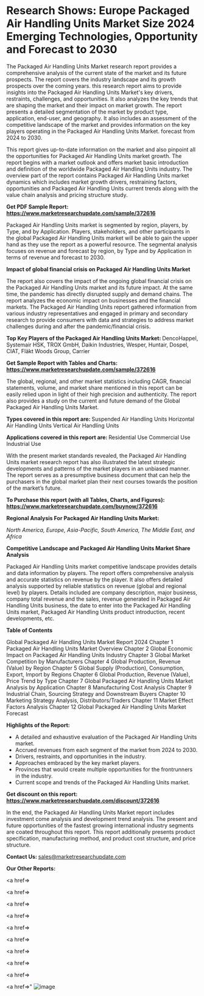 # Research Shows: Europe Packaged Air Handling Units Market Size 2024 Emerging Technologies, Opportunity and Forecast to 2030

The Packaged Air Handling Units Market research report provides a comprehensive analysis of the current state of the market and its future prospects. The report covers the industry landscape and its growth prospects over the coming years. this research report aims to provide insights into the Packaged Air Handling Units Market's key drivers, restraints, challenges, and opportunities. It also analyzes the key trends that are shaping the market and their impact on market growth. The report presents a detailed segmentation of the market by product type, application, end-user, and geography. It also includes an assessment of the competitive landscape of the market and provides information on the key players operating in the Packaged Air Handling Units Market. forecast from 2024 to 2030.

This report gives up-to-date information on the market and also pinpoint all the opportunities for Packaged Air Handling Units market growth. The report begins with a market outlook and offers market basic introduction and definition of the worldwide Packaged Air Handling Units industry. The overview part of the report contains Packaged Air Handling Units market dynamics which includes market growth drivers, restraining factors, opportunities and Packaged Air Handling Units current trends along with the value chain analysis and pricing structure study.

<strong><b>Get PDF Sample Report: <a href=https://www.marketresearchupdate.com/sample/372616>https://www.marketresearchupdate.com/sample/372616</a></b></strong>

Packaged Air Handling Units market is segmented by region, players, by Type, and by Application. Players, stakeholders, and other participants in the global Packaged Air Handling Units market will be able to gain the upper hand as they use the report as a powerful resource. The segmental analysis focuses on revenue and forecast by region, by Type and by Application in terms of revenue and forecast to 2030.

<strong><b>Impact of global financial crisis on Packaged Air Handling Units Market</b></strong>

The report also covers the impact of the ongoing global financial crisis on the Packaged Air Handling Units market and its future impact. At the same time, the pandemic has directly disrupted supply and demand chains. The report analyzes the economic impact on businesses and the financial markets. The Packaged Air Handling Units report gathered information from various industry representatives and engaged in primary and secondary research to provide consumers with data and strategies to address market challenges during and after the pandemic/financial crisis.

<strong><b>Top Key Players of the Packaged Air Handling Units Market:
</b></strong>DencoHappel, Systemair HSK, TROX GmbH, Daikin Industries, Wesper, Huntair, Dospel, CIAT, Fläkt Woods Group, Carrier<strong><b>
</b></strong>

<strong><b>Get Sample Report with Tables and Charts: <a href=https://www.marketresearchupdate.com/sample/372616>https://www.marketresearchupdate.com/sample/372616</a></b></strong>

The global, regional, and other market statistics including CAGR, financial statements, volume, and market share mentioned in this report can be easily relied upon in light of their high precision and authenticity. The report also provides a study on the current and future demand of the Global Packaged Air Handling Units Market.

<strong><b>Types covered in this report are:
</b></strong>Suspended Air Handling Units
Horizontal Air Handling Units
Vertical Air Handling Units<strong><b>
</b></strong>

<strong><b>Applications covered in this report are:
</b></strong>Residential Use
Commercial Use
Industrial Use<strong><b>
</b></strong>

With the present market standards revealed, the Packaged Air Handling Units market research report has also illustrated the latest strategic developments and patterns of the market players in an unbiased manner. The report serves as a presumptive business document that can help the purchasers in the global market plan their next courses towards the position of the market’s future.

<strong><b>To Purchase this report (with all Tables, Charts, and Figures): <a href=https://www.marketresearchupdate.com/buynow/372616>https://www.marketresearchupdate.com/buynow/372616</a></b></strong>

<strong><b>Regional Analysis For Packaged Air Handling Units Market:</b></strong>

<em><i>North America, Europe, Asia-Pacific, South America, The Middle East, and Africa</i></em>

<strong><b>Competitive Landscape and Packaged Air Handling Units Market Share Analysis</b></strong>

Packaged Air Handling Units market competitive landscape provides details and data information by players. The report offers comprehensive analysis and accurate statistics on revenue by the player. It also offers detailed analysis supported by reliable statistics on revenue (global and regional level) by players. Details included are company description, major business, company total revenue and the sales, revenue generated in Packaged Air Handling Units business, the date to enter into the Packaged Air Handling Units market, Packaged Air Handling Units product introduction, recent developments, etc.

<strong><b>Table of Contents</b></strong>

Global Packaged Air Handling Units Market Report 2024
Chapter 1 Packaged Air Handling Units Market Overview
Chapter 2 Global Economic Impact on Packaged Air Handling Units Industry
Chapter 3 Global Market Competition by Manufacturers
Chapter 4 Global Production, Revenue (Value) by Region
Chapter 5 Global Supply (Production), Consumption, Export, Import by Regions
Chapter 6 Global Production, Revenue (Value), Price Trend by Type
Chapter 7 Global Packaged Air Handling Units Market Analysis by Application
Chapter 8 Manufacturing Cost Analysis
Chapter 9 Industrial Chain, Sourcing Strategy and Downstream Buyers
Chapter 10 Marketing Strategy Analysis, Distributors/Traders
Chapter 11 Market Effect Factors Analysis
Chapter 12 Global Packaged Air Handling Units Market Forecast

<strong><b>Highlights of the Report:</b></strong>

- A detailed and exhaustive evaluation of the Packaged Air Handling Units market.
- Accrued revenues from each segment of the market from 2024 to 2030.
- Drivers, restraints, and opportunities in the industry.
- Approaches embraced by the key market players.
- Provinces that would create multiple opportunities for the frontrunners in the industry.
- Current scope and trends of the Packaged Air Handling Units market.

<strong><b>Get discount on this report: <a href=https://www.marketresearchupdate.com/discount/372616>https://www.marketresearchupdate.com/discount/372616</a></b></strong>

In the end, the Packaged Air Handling Units Market report includes investment come analysis and development trend analysis. The present and future opportunities of the fastest growing international industry segments are coated throughout this report. This report additionally presents product specification, manufacturing method, and product cost structure, and price structure.

<strong><b>Contact Us:
</b></strong>sales@marketresearchupdate.com

<strong>Our Other Reports:</strong>

<a href=></a>

<a href=></a>

<a href=></a>

<a href=></a>

<a href=></a>

<a href=></a>

<a href=></a>

<a href=></a>

<a href=></a>

<a href=></a>"
![image](https://github.com/Gayatrikarjule/Market-Analysis-360/assets/97346546/7519d6c2-ee97-4377-aeaa-a926746bfc3f)
